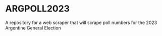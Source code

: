 # ARGPOLL2023
A repository for a web scraper that will scrape poll numbers for the 2023 Argentine General Election
